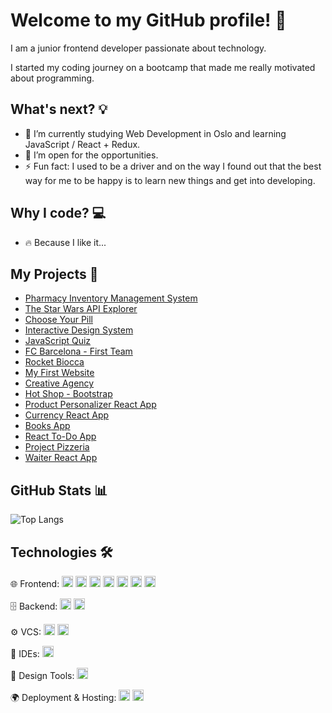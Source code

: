 # Welcome to my GitHub profile! 👋

I am a junior frontend developer passionate about technology.

I started my coding journey on a bootcamp that made me really motivated about programming.

## What's next? 💡

- 🌱 I’m currently studying Web Development in Oslo and learning JavaScript / React + Redux.
- 💬 I’m open for the opportunities.
- ⚡ Fun fact: I used to be a driver and on the way I found out that the best way for me to be happy is to learn new things and get into developing.

## Why I code? 💻

- 🔥 Because I like it...

## My Projects 🚀

- <a href="https://pharmacy-inventory-system.netlify.app//">Pharmacy Inventory Management System</a>
- <a href="https://star-wars-api-explorer.netlify.app/">The Star Wars API Explorer</a>
- <a href="https://choose-your-pill.netlify.app/">Choose Your Pill</a>
- <a href="https://interactive-design-system.netlify.app/">Interactive Design System</a>
- <a href="https://javascript-quiz-js.netlify.app/">JavaScript Quiz</a>
- <a href="https://fc-barcelona-demo.netlify.app/">FC Barcelona - First Team</a>
- <a href="https://rocket-biocca-demo.netlify.app/">Rocket Biocca</a>
- <a href="https://my-first-webside.netlify.app/">My First Website</a>
- <a href="https://creative-agency-studio.netlify.app/">Creative Agency</a>
- <a href="https://hot-shop.netlify.app/">Hot Shop - Bootstrap</a>
- <a href="https://product-personalizer.netlify.app/">Product Personalizer React App</a>
- <a href="https://currency-react-app.netlify.app/">Currency React App</a>
- <a href="https://my-first-books-app.netlify.app/">Books App</a>
- <a href="https://my-first-react-to-do-app.netlify.app/">React To-Do App</a>
- <a href="https://my-project-pizzeria.netlify.app/#/home">Project Pizzeria</a>  
- <a href="https://waiter-react-app.netlify.app/#/home">Waiter React App</a>  

## GitHub Stats 📊

![Top Langs](https://github-readme-stats.vercel.app/api/top-langs/?username=jerzyszajner&layout=compact&theme=dark)
  
## Technologies 🛠

🌐 Frontend:
<a href="https://reactjs.org/"><img src="https://img.shields.io/badge/-React-61DAFB?logo=react&logoColor=white" height="18" /></a>
<a href="https://redux.js.org/"><img src="https://img.shields.io/badge/-Redux-764ABC?logo=redux&logoColor=white" height="18" /></a>
<a href="https://developer.mozilla.org/en-US/docs/Web/JavaScript"><img src="https://img.shields.io/badge/-JavaScript-F7DF1E?logo=javascript&logoColor=black" height="18" /></a>
<a href="https://html.spec.whatwg.org/"><img src="https://img.shields.io/badge/-HTML5-E34F26?logo=html5&logoColor=white" height="18" /></a>
<a href="https://www.w3.org/Style/CSS/"><img src="https://img.shields.io/badge/-CSS3-1572B6?logo=css3&logoColor=white" height="18" /></a>
<a href="https://sass-lang.com/"><img src="https://img.shields.io/badge/-Sass-CC6699?logo=sass&logoColor=white" height="18" /></a>
<a href="https://getbootstrap.com/"><img src="https://img.shields.io/badge/-Bootstrap-7952B3?logo=bootstrap&logoColor=white" height="18" /></a>

🗄 Backend:
<a href="https://nodejs.org/"><img src="https://img.shields.io/badge/-Node.js-339933?logo=node.js&logoColor=white" height="18" /></a>
<a href="https://wordpress.org/"><img src="https://img.shields.io/badge/-WordPress-21759B?logo=wordpress&logoColor=white" height="18" /></a>

⚙️ VCS:
<a href="https://git-scm.com/"><img src="https://img.shields.io/badge/-Git-F05032?logo=git&logoColor=white" height="18" /></a>
<a href="https://github.com/"><img src="https://img.shields.io/badge/-GitHub-181717?logo=github&logoColor=white" height="18" /></a>

🔧 IDEs:
<a href="https://code.visualstudio.com/"><img src="https://img.shields.io/badge/-Visual%20Studio%20Code-007ACC?logo=visualstudiocode&logoColor=white" height="18" /></a>

🎨 Design Tools:
<a href="https://www.figma.com/"><img src="https://img.shields.io/badge/-Figma-F24E1E?logo=figma&logoColor=white" height="18" /></a>

🌍 Deployment & Hosting:
<a href="https://www.netlify.com/"><img src="https://img.shields.io/badge/-Netlify-00C7B7?logo=netlify&logoColor=white" height="18" /></a>
<a href="https://render.com/"><img src="https://img.shields.io/badge/-Render-46E3B7?logo=render&logoColor=white" height="18" /></a>
